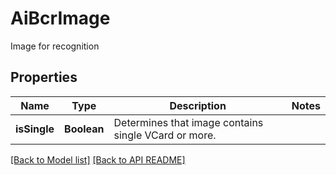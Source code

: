 # AiBcrImage

Image for recognition             

## Properties
Name | Type | Description | Notes
------------ | ------------- | ------------- | -------------
**isSingle** | **Boolean** | Determines that image contains single VCard or more.              | 




[[Back to Model list]](Models.md) [[Back to API README]](README.md)
